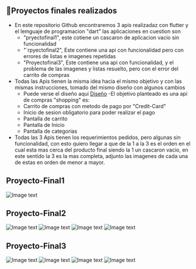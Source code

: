 ## :book:Proyectos finales realizados 
- En este repositorio Github encontraremos 3 apis realizadaz con flutter y el lemguaje de programacion "dart" las aplicaciones en cuestion son
  - "pryectofinal1", este cotiene un cascaron de aplicacion vacio sin funcionalidad
  - "´rpyectofinal2", Este contiene una api con funcionalidad pero con errores de listas e imagenes repetidas
  - "Proyectofinal3", Este contiene una api con funcionalidad, y el problema de las imagenes y listas resuelto, pero con el error del carrito de compras
- Todas las Apis tienen la misma idea hacia el mismo objetivo y con las mismas instrucciones, tomado del mismo diseño con algunos cambios
  - Puede verse el diseño aqui [Diseño](https://www.figma.com/file/Il2tqsNYOOmOND6ozvAYSw/Proyecto_comercio?node-id=0%3A1)
 -El objetivo planteado es una api de compras "shopping" es:
  - Carrito de compras con metodo de pago por "Credit-Card"
  - Inicio de sesion obligatorio para poder realizar el pago
  - Pantalla de carrito
  - Pantalla de Inicio
  - Pantalla de categorias
 - Todas las 3 Apis tienen los requerimientos pedidos, pero algunas sin funcionalidad, con esto quiero llegar a que de la 1 a la 3 es el orden en el cual esta mas cerca del producto final siendo la 1 un cascaron vacio, en este sentido la 3 es la mas completa, adjunto las imagenes de cada una de estas en orden de menor a mayor.
## Proyecto-Final1
 ![Image text](https://github.com/felipeQuevedo/Proyecto_final/blob/main/proyectofinal1.jpg)
## Proyecto-Final2
 ![Image text](https://github.com/felipeQuevedo/Proyecto_final/blob/main/proyecto2.jpg)
 ![Image text](https://github.com/felipeQuevedo/Proyecto_final/blob/main/proyecto21.jpg)
 ![Image text](https://github.com/felipeQuevedo/Proyecto_final/blob/main/proyecto22.jpg)
 ![Image text](https://github.com/felipeQuevedo/Proyecto_final/blob/main/proyecto23.jpg)
 ## Proyecto-Final3
 ![Image text](https://github.com/felipeQuevedo/Proyecto_final/blob/main/proyecto3.jpg)
 ![Image text](https://github.com/felipeQuevedo/Proyecto_final/blob/main/proyecto21.jpg)
 ![Image text](https://github.com/felipeQuevedo/Proyecto_final/blob/main/proyecto31.jpg)
 ![Image text](https://github.com/felipeQuevedo/Proyecto_final/blob/main/proyecto23.jpg)
